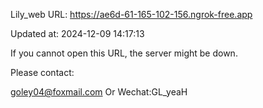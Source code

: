 Lily_web URL: https://ae6d-61-165-102-156.ngrok-free.app

Updated at: 2024-12-09 14:17:13

If you cannot open this URL, the server might be down.

Please contact: 

goley04@foxmail.com Or Wechat:GL_yeaH